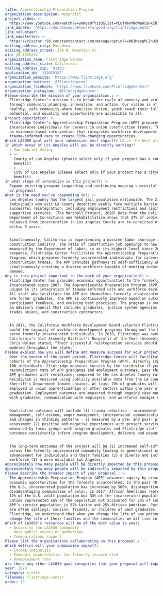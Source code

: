 ```yaml
---
title: Apprenticeship Preparation Program
organization_description: Nonprofit
project_video: >-
  https://www.youtube.com/watch?v=sUKyeOfYzzQ&list=PLoTN6nVNdWaHSzHk2h77y7IaOk0W9u54F&index=4
link_donate: 'https://donatenow.networkforgood.org/flintridgecenter'
link_volunteer: ''
link_newsletter: >-
  https://visitor.r20.constantcontact.com/manage/optin?v=001MsaghC2nU2P3HMdgpMQtS04EfpyRmTcPh_bEqrFSd9lNAVtiZtfHINuB8d4EjLR0cuup7Thx2jb7gVSYqMKQ4j7ylFiVhXYvspl7BDnEETLg4T2AC8XbxUI-PpRnJMgi2IOTdX_yj_SpuCTV-EHZfS8NfNViOPjbv9gCVs8S-aibRYGnfgkCPU1atm8kAwF7
mailing_address_city: Pasadena
mailing_address_street: 236 W. Mountain St.
ein: 26-1559274
organization_name: Flintridge Center
mailing_address_state: California
mailing_address_zip: '91103'
application_id: '112059197'
organization_website: 'https://www.flintridge.org'
organization_twitter: '@flintridgecen'
organization_facebook: 'https://www.facebook.com/FlintridgeCenter/'
organization_instagram: '@FlintridgeCenter'
Please describe the mission of your organization.: >-
  Flintridge Center’s mission is to break the cycle of poverty and violence
  through community planning, innovation, and action. Our vision is of a
  healthy, safe community where families thrive, youth reach their full
  potential, and equality and opportunity are accessible to all.
project_description: >-
  Flintridge Center’s Apprenticeship Preparation Program (APP) prepares formerly
  incarcerated individuals for careers in union construction trades. The APP is
  an evidence-based intervention that integrates workforce development with
  trauma-informed care to create life-changing opportunities.
Which LA2050 goal will your submission most impact?: LA is the best place to CREATE
In which areas of Los Angeles will you be directly working?:
  - San Gabriel Valley
  - >-
    County of Los Angeles (please select only if your project has a countywide
    benefit)
  - >-
    City of Los Angeles (please select only if your project has a citywide
    benefit)
In what stage of innovation is this project?: >-
  Expand existing program (expanding and continuing ongoing successful projects
  or programs)
What is the need you’re responding to?: >-
  Los Angeles County has the largest jail population nationwide. The 2,873
  individuals who exit LA County detention weekly face multiple barriers to
  successful reintegration, including employment restrictions and limited
  supportive services. (The Marshall Project, 2020) Data from the California
  Department of Corrections and Rehabilitation shows that 47% of individuals
  released from incarceration in Los Angeles County are re-convicted of a crime
  within 3 years. 


  Simultaneously, California is experiencing a massive labor shortage in the
  construction industry. The ratio of construction job openings to new hires, as
  measured by the Department of Labor, is at its highest level since 2007. In
  response, Flintridge Center facilitates the Apprenticeship Preparation
  Program, which prepares formerly incarcerated individuals for careers in union
  construction trades. The APP provides pathways to self-sufficiency while
  simultaneously creating a diverse workforce capable of meeting industry
  demand. 
Why is this project important to the work of your organization?: >-
  Flintridge Center has provided economic opportunities to the formerly
  incarcerated since 2007. The Apprenticeship Preparation Program (APP) is
  unique in its integration of trauma-informed care and workforce development.
  All staff who facilitate the APP are themselves formerly incarcerated; three
  are former graduates. The APP is continuously improved based on outcomes,
  participant feedback, and evolving best practices. The program is overseen by
  an Advisory Council that includes graduates, justice system agencies, building
  trades unions, and construction contractors.


  In 2017, the California Workforce Development Board selected Flintridge to
  build the capacity of workforce development programs throughout the State to
  serve formerly incarcerated individuals. In 2018, Flintridge was named
  California’s 41st Assembly District’s Nonprofit of the Year –Assemblymember
  Chris Holden stated, “Their successful reintegration services should be
  modeled throughout the state.”
Please explain how you will define and measure success for your project.: >-
  Over the course of the grant period, Flintridge Center will facilitate three
  cohorts of the Apprenticeship Preparation Program (APP), directly impacting
  100 individuals. Flintridge measures success by the recidivism (3-year
  reconviction) rate of APP graduates and employment outcomes. Less than 15% of
  APP graduates will recidivate, compared to the Los Angeles County rate of 47%.
  Recidivism is measured using publicly available data from the LA County
  Sherriff’s Department Inmate Locator. At least 70% of graduates will be
  employed in union apprenticeships or other sectors within one year of
  graduation. Employment outcomes are measured through ongoing case management
  with graduates, communication with employers, and workforce manager databases.


  Qualitative outcomes will include (1) trauma reduction – improvement in stress
  management, self-esteem, anger management, interpersonal communication skills,
  and changes in thinking patterns - as measured by a pre- and post- program
  assessment (2) positive and negative experiences with project services as
  measured by focus groups with program graduates and Flintridge staff. These
  outcomes consistently inform program development, delivery and expansion. 


  The long-term outcomes of the project will be (1) increased self-sufficiency
  across the formerly incarcerated community leading to generational economic
  advancement for individuals and their families (2) a diverse and inclusive
  workforce (3) a more equitable Los Angeles.
Approximately how many people will be directly impacted by this proposal?: '100'
Approximately how many people will be indirectly impacted by this proposal?: '500'
Please describe the broader impact of your proposal.: >-
  The Apprenticeship Preparation Program (APP) advances equity by creating
  economic opportunities for the formerly incarcerated. In the past 40 years,
  the U.S. incarcerated population has increased by 500%, disproportionately
  disadvantaging communities of color. In 2017, African Americans represented
  12% of the U.S. adult population but 33% of the incarcerated population;
  Latinx represented 16% of the population but accounted for 23% of inmates. The
  APP’s service population is 57% Latinx and 25% African American. Participants
  are often siblings, cousins, friends, or children of past graduates. At
  Flintridge, we understand that when you change the life of one person, you
  change the life of their families and the communities we all live in.
Which of LA2050’s resources will be of the most value to you?:
  - Access to the LA2050 community
  - Host public events or gatherings
  - Communications support
Please list the organizations collaborating on this proposal.: ''
Which metrics will your submission impact?:
  - Income inequality
  - Economic opportunities for formerly incarcerated
  - Unemployment rate
Are there any other LA2050 goal categories that your proposal will impact?: []
year: 2020
category: create
filename: flintridge-center
order: 29

---
```

